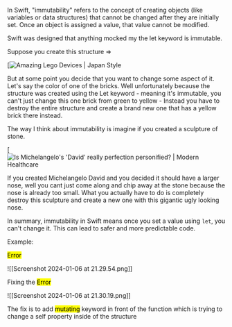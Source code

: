 In Swift, "immutability" refers to the concept of creating objects (like variables or data structures) that cannot be changed after they are initially set. Once an object is assigned a value, that value cannot be modified.

Swift was designed that anything mocked my the let keyword is immutable.

Suppose you create this structure =>

[![Amazing Lego Devices | Japan Style](https://lh3.googleusercontent.com/proxy/lc-xJWRIrAznNs5AqboGkcrs-uBvgSS9qp3JhZXC9bMmQo_Th16bgh_5RD8iTPh5WLV9xGyHvkFoCb8SvJdGKFeQVjcRZDYJMhBob0wEcjyKt3Q)


But at some point you decide that you want to change some aspect of it. Let's say the color of one of the bricks. Well unfortunately because the structure was created using the Let keyword - meaning it's immutable, you can't just change this one brick from green to yellow - Instead you have to destroy the entire structure and create a brand new one that has a yellow brick there instead.

The way I think about immutability is imagine if you created a sculpture of stone.

[![Is Michelangelo's 'David' really perfection personified? | Modern Healthcare](https://s3-prod.modernhealthcare.com/s3fs-public/David_WEB_edit.jpg)

If you created Michelangelo David and you decided it should have a larger nose, well you cant just come along and chip away at the stone because the nose is already too small. What you actually have to do is completely destroy this sculpture and create a new one with this gigantic ugly looking nose.


In summary, immutability in Swift means once you set a value using `let`, you can't change it. This can lead to safer and more predictable code.

Example:

<mark class="hltr-red">Error</mark>

![[Screenshot 2024-01-06 at 21.29.54.png]]


Fixing the <mark class="hltr-red">Error</mark>

![[Screenshot 2024-01-06 at 21.30.19.png]]


The fix is to add <mark class="hltr-red">mutating</mark> keyword in front of the function which is trying to change a self property inside of the structure 
            